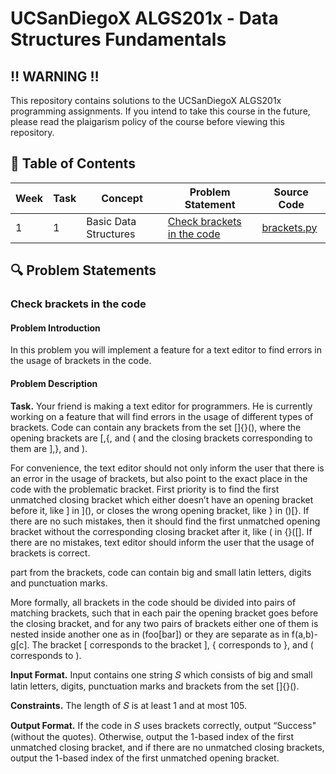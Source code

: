 # UCSanDiegoX ALGS201x - Data Structures Fundamentals

## ‼️ WARNING ‼️

This repository contains solutions to the UCSanDiegoX ALGS201x programming assignments. If you intend to take this course in the future, please read the plaigarism policy of the course before viewing this repository.

## 📖 Table of Contents

| Week | Task | Concept               | Problem Statement                                         | Source Code                                        |
| ---- | ---- | --------------------- | --------------------------------------------------------- | -------------------------------------------------- |
| 1    | 1    | Basic Data Structures | [Check brackets in the code](#check-brackets-in-the-code) | [brackets.py](assignments/week1/task1/brackets.py) |

## 🔍 Problem Statements

### Check brackets in the code

#### Problem Introduction

In this problem you will implement a feature for a text editor to find errors in the usage of brackets in the code.

#### Problem Description

**Task.** Your friend is making a text editor for programmers. He is currently working on a feature that will find errors in the usage of different types of brackets. Code can contain any brackets from the set []{}(), where the opening brackets are [,{, and ( and the closing brackets corresponding to them are ],}, and ).

For convenience, the text editor should not only inform the user that there is an error in the usage of brackets, but also point to the exact place in the code with the problematic bracket. First priority is to find the first unmatched closing bracket which either doesn’t have an opening bracket before it, like ] in ](), or closes the wrong opening bracket, like } in ()[}. If there are no such mistakes, then it should find the first unmatched opening bracket without the corresponding closing bracket after it, like ( in {}([]. If there are no mistakes, text editor should inform the user that the usage of brackets is correct.

part from the brackets, code can contain big and small latin letters, digits and punctuation marks.

More formally, all brackets in the code should be divided into pairs of matching brackets, such that in each pair the opening bracket goes before the closing bracket, and for any two pairs of brackets either one of them is nested inside another one as in (foo[bar]) or they are separate as in f(a,b)-g[c]. The bracket [ corresponds to the bracket ], { corresponds to }, and ( corresponds to ).

**Input Format.** Input contains one string 𝑆 which consists of big and small latin letters, digits, punctuation marks and brackets from the set []{}().

**Constraints.** The length of 𝑆 is at least 1 and at most 105.

**Output Format.** If the code in 𝑆 uses brackets correctly, output “Success" (without the quotes). Otherwise, output the 1-based index of the first unmatched closing bracket, and if there are no unmatched closing brackets, output the 1-based index of the first unmatched opening bracket.
